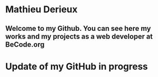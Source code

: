 # Mathieu Derieux

## Welcome to my Github. You can see here my works and my projects as a web developer at BeCode.org 
# Update of my GitHub in progress





